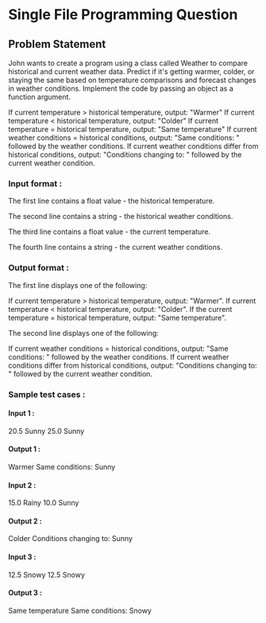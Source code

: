 # Single File Programming Question

## Problem Statement

John wants to create a program using a class called Weather to compare historical and current weather data. Predict if it's getting warmer, colder, or staying the same based on temperature comparisons and forecast changes in weather conditions. Implement the code by passing an object as a function argument.

If current temperature > historical temperature, output: "Warmer"
If current temperature < historical temperature, output: "Colder"
If current temperature = historical temperature, output: "Same temperature"
If current weather conditions = historical conditions, output: "Same conditions: " followed by the weather conditions.
If current weather conditions differ from historical conditions, output: "Conditions changing to: " followed by the current weather condition.

### Input format :

The first line contains a float value - the historical temperature.

The second line contains a string - the historical weather conditions.

The third line contains a float value - the current temperature.

The fourth line contains a string - the current weather conditions.

### Output format :

The first line displays one of the following:

If current temperature > historical temperature, output: "Warmer".
If current temperature < historical temperature, output: "Colder".
If the current temperature = historical temperature, output: "Same temperature".

The second line displays one of the following:

If current weather conditions = historical conditions, output: "Same conditions: " followed by the weather conditions.
If current weather conditions differ from historical conditions, output: "Conditions changing to: " followed by the current weather condition.

### Sample test cases :

#### Input 1 :

20.5
Sunny
25.0
Sunny

#### Output 1 :

Warmer
Same conditions: Sunny

#### Input 2 :

15.0
Rainy
10.0
Sunny

#### Output 2 :

Colder
Conditions changing to: Sunny

#### Input 3 :

12.5
Snowy
12.5
Snowy

#### Output 3 :

Same temperature
Same conditions: Snowy
